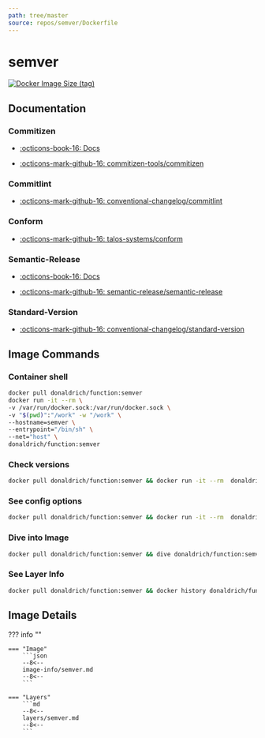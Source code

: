 ```yaml
---
path: tree/master
source: repos/semver/Dockerfile
---
```


# semver

[![Docker Image Size (tag)](https://img.shields.io/docker/image-size/donaldrich/function/semver?color=blue&label=donaldrich/function:semver&logo=docker&style=flat-square)](https://hub.docker.com/r/donaldrich/function/semver)

## Documentation

### Commitizen

- [:octicons-book-16: Docs](https://commitizen-tools.github.io/commitizen)

- [:octicons-mark-github-16: commitizen-tools/commitizen](https://github.com/commitizen-tools/commitizen)

### Commitlint

- [:octicons-mark-github-16: conventional-changelog/commitlint](https://github.com/conventional-changelog/commitlint)

### Conform

- [:octicons-mark-github-16: talos-systems/conform](https://github.com/talos-systems/conform)

### Semantic-Release

- [:octicons-book-16: Docs](https://semantic-release.gitbook.io/semantic-release)

- [:octicons-mark-github-16: semantic-release/semantic-release](https://github.com/semantic-release/semantic-release)

### Standard-Version

- [:octicons-mark-github-16: conventional-changelog/standard-version](https://github.com/conventional-changelog/standard-version)

## Image Commands

### Container shell

```sh
docker pull donaldrich/function:semver
docker run -it --rm \
-v /var/run/docker.sock:/var/run/docker.sock \
-v "$(pwd)":"/work" -w "/work" \
--hostname=semver \
--entrypoint="/bin/sh" \
--net="host" \
donaldrich/function:semver
```

### Check versions

```sh
docker pull donaldrich/function:semver && docker run -it --rm  donaldrich/function:semver validate
```

### See config options

```sh
docker pull donaldrich/function:semver && docker run -it --rm  donaldrich/function:semver help
```

### Dive into Image

```sh
docker pull donaldrich/function:semver && dive donaldrich/function:semver
```

### See Layer Info

```sh
docker pull donaldrich/function:semver && docker history donaldrich/function:semver
```

## Image Details

??? info ""

    === "Image"
        ```json
        --8<--
        image-info/semver.md
        --8<--
        ```

    === "Layers"
        ```md
        --8<--
        layers/semver.md
        --8<--
        ```
